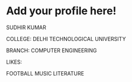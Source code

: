 # Add your profile here!
SUDHIR KUMAR

COLLEGE:
DELHI TECHNOLOGICAL UNIVERSITY

BRANCH:
COMPUTER ENGINEERING

LIKES:

FOOTBALL
MUSIC 
LITERATURE
